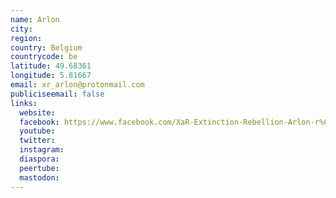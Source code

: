 ```yaml
---
name: Arlon
city:
region:
country: Belgium
countrycode: be
latitude: 49.68361
longitude: 5.81667
email: xr_arlon@protonmail.com
publiciseemail: false
links:
  website:
  facebook: https://www.facebook.com/XaR-Extinction-Rebellion-Arlon-r%C3%A9gion-100908814712811/
  youtube:
  twitter:
  instagram:
  diaspora:
  peertube:
  mastodon:
---
```

